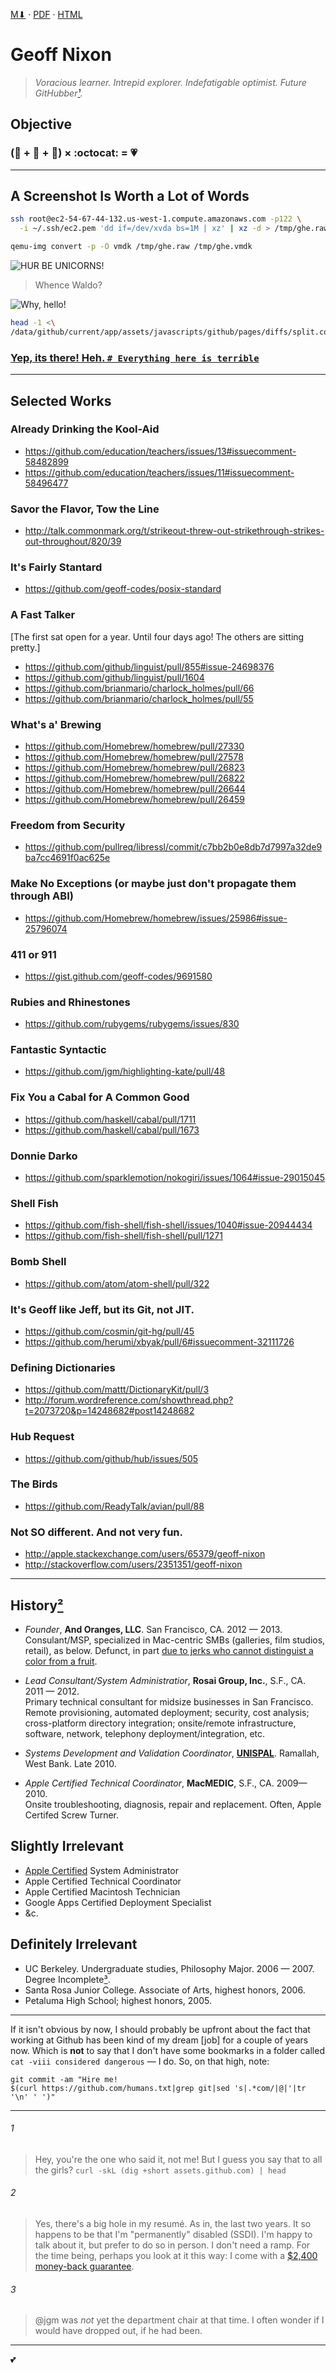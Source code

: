 [M⬇︎][MD] · [PDF][PDF] · [HTML][HTML]

Geoff Nixon
===========
> _Voracious learner. Intrepid explorer. Indefatigable optimist. Future GitHubber[¹](#1)._


Objective
---------

### (:city_sunrise: + :trolleybus: + :office:) × :octocat: = :heartpulse: ###

------------------------------------
A Screenshot Is Worth a Lot of Words
------------------------------------

```sh
ssh root@ec2-54-67-44-132.us-west-1.compute.amazonaws.com -p122 \
  -i ~/.ssh/ec2.pem 'dd if=/dev/xvda bs=1M | xz' | xz -d > /tmp/ghe.raw

qemu-img convert -p -O vmdk /tmp/ghe.raw /tmp/ghe.vmdk
```

![HUR BE UNICORNS!][unicorns]

   > Whence Waldo?

![Why, hello!][preflight-checks]

```sh
head -1 <\
/data/github/current/app/assets/javascripts/github/pages/diffs/split.coffee
```

### [Yep, its there! Heh. `# Everything here is terrible`](https://cloud.githubusercontent.com/assets/98681/4139311/699ef6da-3399-11e4-8d8e-cf0a9e902867.gif)

--------------
Selected Works
--------------

### Already Drinking the Kool-Aid
 - https://github.com/education/teachers/issues/13#issuecomment-58482899
 - https://github.com/education/teachers/issues/11#issuecomment-58496477

### Savor the Flavor, Tow the Line
 - http://talk.commonmark.org/t/strikeout-threw-out-strikethrough-strikes-out-throughout/820/39

### It's Fairly Stantard
 - https://github.com/geoff-codes/posix-standard

### A Fast Talker  
[The first sat open for a year. Until four days ago! The others are sitting pretty.]
 - https://github.com/github/linguist/pull/855#issue-24698376  
 - https://github.com/github/linguist/pull/1604
 - https://github.com/brianmario/charlock_holmes/pull/66
 - https://github.com/brianmario/charlock_holmes/pull/55

### What's a' Brewing
 - https://github.com/Homebrew/homebrew/pull/27330
 - https://github.com/Homebrew/homebrew/pull/27578
 - https://github.com/Homebrew/homebrew/pull/26823
 - https://github.com/Homebrew/homebrew/pull/26822
 - https://github.com/Homebrew/homebrew/pull/26644
 - https://github.com/Homebrew/homebrew/pull/26459

### Freedom from Security
 - https://github.com/pullreq/libressl/commit/c7bb2b0e8db7d7997a32de9ba7cc4691f0ac625e

### Make No Exceptions (or maybe just don't propagate them through ABI)
 - https://github.com/Homebrew/homebrew/issues/25986#issue-25796074

### 411 or 911
 - https://gist.github.com/geoff-codes/9691580

### Rubies and Rhinestones
 - https://github.com/rubygems/rubygems/issues/830

### Fantastic Syntactic
 - https://github.com/jgm/highlighting-kate/pull/48

### Fix You a Cabal for A Common Good
 - https://github.com/haskell/cabal/pull/1711
 - https://github.com/haskell/cabal/pull/1673

### Donnie Darko
 - https://github.com/sparklemotion/nokogiri/issues/1064#issue-29015045

### Shell Fish
 - https://github.com/fish-shell/fish-shell/issues/1040#issue-20944434
 - https://github.com/fish-shell/fish-shell/pull/1271

### Bomb Shell
 - https://github.com/atom/atom-shell/pull/322

### It's Geoff like Jeff, but its Git, not JIT.
 - https://github.com/cosmin/git-hg/pull/45
 - https://github.com/herumi/xbyak/pull/6#issuecomment-32111726

### Defining Dictionaries
 - https://github.com/mattt/DictionaryKit/pull/3
 - http://forum.wordreference.com/showthread.php?t=2073720&p=14248682#post14248682

### Hub Request
 - https://github.com/github/hub/issues/505

### The Birds
 - https://github.com/ReadyTalk/avian/pull/88

### Not SO different. And not very fun.
 - http://apple.stackexchange.com/users/65379/geoff-nixon
 - http://stackoverflow.com/users/2351351/geoff-nixon


---------------
History[²](#-2)
---------------

 - _Founder_, __And Oranges, LLC__. San Francisco, CA. 2012 — 2013.  
  Consulant/MSP, specialized in Mac-centric SMBs (galleries, film studios, retail), as below.
  Defunct, in part [due to jerks who cannot distinguist a color from a fruit](oranges).

 - _Lead Consultant/System Administratior_, __Rosai Group, Inc.__, S.F., CA. 2011 — 2012.  
 Primary technical consultant for midsize businesses in San Francisco. Remote provisioning, automated deployment; security, cost analysis; cross-platform directory integration; onsite/remote infrastructure, software, network, telephony deployment/integration, etc.

 - _Systems Development and Validation Coordinator_, __[UNISPAL](http://unispal.un.org/)__. Ramallah, West Bank. Late 2010.

 - _Apple Certified Technical Coordinator_, __MacMEDIC__, S.F., CA. 2009—2010.  
Onsite troubleshooting, diagnosis, repair and replacement. Often, Apple Certifed Screw Turner.


Slightly Irrelevant
-------------------
 - [Apple Certified](apples) System Administrator
 - Apple Certified Technical Coordinator
 - Apple Certified Macintosh Technician
 - Google Apps Certified Deployment Specialist
 - &c.

Definitely Irrelevant
---------------------
 - UC Berkeley. Undergraduate studies, Philosophy Major. 2006 — 2007. Degree Incomplete[³](#-3).
 - Santa Rosa Junior College. Associate of Arts, highest honors, 2006.
 - Petaluma High School; highest honors, 2005.

---

If it isn't obvious by now, I should probably be upfront about the fact that working at Github has been kind of my dream [job] for a couple of years now. Which is **not** to say that I don't have some bookmarks in a folder called `cat -viii considered dangerous` — I do. So, on that high, note:

```
git commit -am "Hire me!
$(curl https://github.com/humans.txt|grep git|sed 's|.*com/|@|'|tr '\n' ' ')"
```

---

###### 1
> Hey, you're the one who said it, not me! But I guess you say that to all the girls?
`curl -skL (dig +short assets.github.com) | head`

###### 2
> Yes, there's a big hole in my resumé. As in, the last two years. It so happens to be that I'm "permanently" disabled (SSDI). I'm happy to talk about it, but prefer to do so in person. I don't need a ramp. For the time being, perhaps you look at it this way: I come with a [$2,400 money-back guarantee](http://www.edd.ca.gov/jobs_and_training/WOTC_Employer_Guide.htm).

###### 3
> @jgm was _not_ yet the department chair at that time. I often wonder if I would have dropped out, if he had been.

[MD]:               https://raw.github.com/geoff-codes/geoff/gh-pages/index.md
[PDF]:              https://geoff-codes.github.io/geoff/resume.pdf
[HTML]:             https://geoff-codes.github.io/geoff/index.html
[apples]:           https://geoff-codes.github.io/geoff/html/applecertified.html
[oranges]:          https://geoff-codes.github.io/geoff/html/orange-cease-and-desist.htm
[unicorns]:         https://geoff-codes.github.io/geoff/img/HUR-BE-UNICORNS---aws-local-vm.png
[preflight-checks]: https://geoff-codes.github.io/geoff/img/hello-future-githubber---preflight-checks---contributing---ruby_concealer.png

---

:two_hearts:
